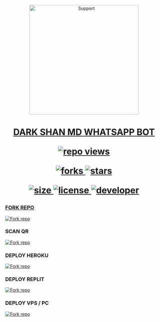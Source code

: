 </p>
<p align="center">
  <a href="https://youtube.com/@darkshanyt1">
    <img alt=Support height="350" src="https://telegra.ph/file/8c4247c94ad072eb079ff.jpg"> 
    </p>

<h1 align="center">    DARK SHAN MD WHATSAPP BOT

![repo views](https://hits.seeyoufarm.com/api/count/incr/badge.svg?url=https%3A%2F%2Fgithub.com%2Fkushansewmina2580%2FDARK-SHAN-MD&count_bg=%2379C83D&title_bg=%23555555&icon=gitpod.svg&icon_color=%23E7E7E7&title=Views&edge_flat=false)


![forks](https://img.shields.io/github/forks/Kushansewmina1234/DARK-SHAN-MD?label=Forks&style=social)
![stars](https://img.shields.io/github/stars/Kushansewmina1234/DARK-SHAN-MD?style=social)

![size](https://img.shields.io/github/repo-size/Kushansewmina1234/DARK-SHAN-MD?color=purple&label=Repo%20Size&style=plastic)
![license](https://img.shields.io/github/license/Kushansewmina1234/DARK-SHAN-MD?color=purple&label=License&style=plastic)
![developer](https://img.shields.io/static/v1?label=Author&message=DARK%20SHAN&color=purple&style=plastic)


### FORK REPO

<a href='https://github.com/kushansewmina1234/DARK-SHAN-MD/fork' target="_blank"><img alt='Fork repo' src='https://img.shields.io/badge/FORK REPO-black?style=for-the-badge&logo=github&logoColor=white'/></a>


### SCAN QR 

<a href='https://dark-shan-md-a5jw.onrender.com/' target="_blank"><img alt='Fork repo' src='https://img.shields.io/badge/SCAN QR CODE-brown?style=for-the-badge&logo=opencv&logoColor=white'/></a>

### DEPLOY HEROKU

<a href='https://dashboard.heroku.com/new?template=https://github.com/kushansewmina2580/DARK-SHAN-MD' target="_blank"><img alt='Fork repo' src='https://img.shields.io/badge/DEPLOY HEROKU-purple?style=for-the-badge&logo=heroku&logoColor=white'/></a>

### DEPLOY REPLIT


<a href='https://replit.com/~' target="_blank"><img alt='Fork repo' src='https://img.shields.io/badge/DEPLOY REPLIT-orange?style=for-the-badge&logo=replit&logoColor=white'/></a>

### DEPLOY VPS / PC



<a href='temp/deploy-on-vps.md' target="_blank"><img alt='Fork repo' src='https://img.shields.io/badge/DEPLOY VPS/PC-silver?style=for-the-badge&logo=google&logoColor=white'/></a>
